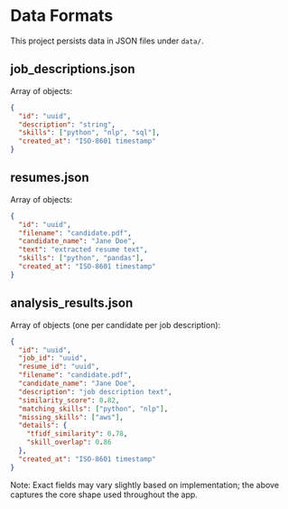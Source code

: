 # Data Formats

This project persists data in JSON files under `data/`.

## job_descriptions.json

Array of objects:

```json
{
  "id": "uuid",
  "description": "string",
  "skills": ["python", "nlp", "sql"],
  "created_at": "ISO-8601 timestamp"
}
```

## resumes.json

Array of objects:

```json
{
  "id": "uuid",
  "filename": "candidate.pdf",
  "candidate_name": "Jane Doe",
  "text": "extracted resume text",
  "skills": ["python", "pandas"],
  "created_at": "ISO-8601 timestamp"
}
```

## analysis_results.json

Array of objects (one per candidate per job description):

```json
{
  "id": "uuid",
  "job_id": "uuid",
  "resume_id": "uuid",
  "filename": "candidate.pdf",
  "candidate_name": "Jane Doe",
  "description": "job description text",
  "similarity_score": 0.82,
  "matching_skills": ["python", "nlp"],
  "missing_skills": ["aws"],
  "details": {
    "tfidf_similarity": 0.78,
    "skill_overlap": 0.86
  },
  "created_at": "ISO-8601 timestamp"
}
```

Note: Exact fields may vary slightly based on implementation; the above captures the core shape used throughout the app.
